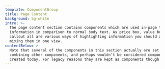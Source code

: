 ```yaml
---
template: ComponentGroup
title: Page Content
background: bg-white
intro: >-
  The page content section contains components which are used in-page to display
  information in comparison to normal body text. As price box, value box and
  callout all are various ways of highlighting information you should avoid
  mixing them in one view.
contentBelow: >-
  Note that several of the components in this section actually are set ways of
  combining other components, and perhaps wouldn’t be considered components if
  created today. For legacy reasons they are kept as components though.
---
```


